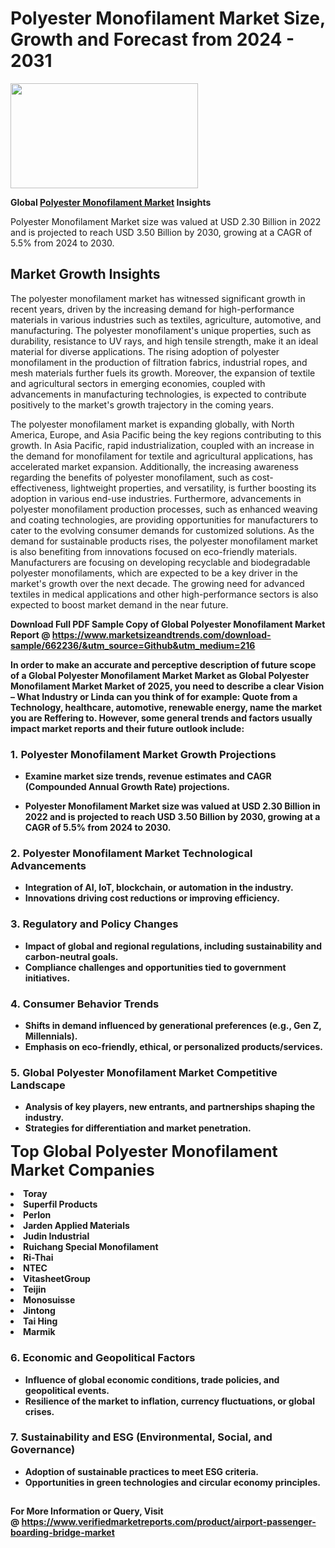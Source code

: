 <H1>Polyester Monofilament Market Size, Growth and Forecast from 2024 - 2031</H1><img class="aligncenter size-medium wp-image-584254" src="https://thirdeyenews.in/wp-content/uploads/2024/09/Global-Market-Research-300x168.jpeg" alt="" width="300" height="168" /><p><strong>Global&nbsp;<a href="https://www.marketsizeandtrends.com/download-sample/662236/&amp;utm_source=Github&utm_medium=216">Polyester Monofilament Market</a> Insights</strong></p><p>Polyester Monofilament Market size was valued at USD 2.30 Billion in 2022 and is projected to reach USD 3.50 Billion by 2030, growing at a CAGR of 5.5% from 2024 to 2030.</p><p><h2>Market Growth Insights</h2> <p>The polyester monofilament market has witnessed significant growth in recent years, driven by the increasing demand for high-performance materials in various industries such as textiles, agriculture, automotive, and manufacturing. The polyester monofilament's unique properties, such as durability, resistance to UV rays, and high tensile strength, make it an ideal material for diverse applications. The rising adoption of polyester monofilament in the production of filtration fabrics, industrial ropes, and mesh materials further fuels its growth. Moreover, the expansion of textile and agricultural sectors in emerging economies, coupled with advancements in manufacturing technologies, is expected to contribute positively to the market's growth trajectory in the coming years.</p> <p><strong></strong></p> <p>The polyester monofilament market is expanding globally, with North America, Europe, and Asia Pacific being the key regions contributing to this growth. In Asia Pacific, rapid industrialization, coupled with an increase in the demand for monofilament for textile and agricultural applications, has accelerated market expansion. Additionally, the increasing awareness regarding the benefits of polyester monofilament, such as cost-effectiveness, lightweight properties, and versatility, is further boosting its adoption in various end-use industries. Furthermore, advancements in polyester monofilament production processes, such as enhanced weaving and coating technologies, are providing opportunities for manufacturers to cater to the evolving consumer demands for customized solutions. As the demand for sustainable products rises, the polyester monofilament market is also benefiting from innovations focused on eco-friendly materials. Manufacturers are focusing on developing recyclable and biodegradable polyester monofilaments, which are expected to be a key driver in the market's growth over the next decade. The growing need for advanced textiles in medical applications and other high-performance sectors is also expected to boost market demand in the near future. <p><strong></p><p><span class=""><strong>Download Full PDF Sample Copy of Global Polyester Monofilament Market Report</strong> @ <a href="https://www.marketsizeandtrends.com/download-sample/662236/&amp;utm_source=Github&utm_medium=216" target="_blank">https://www.marketsizeandtrends.com/download-sample/662236/&amp;utm_source=Github&utm_medium=216</a></span></p><p>In order to make an accurate and perceptive description of future scope of a Global&nbsp;Polyester Monofilament Market Market as Global&nbsp;Polyester Monofilament Market Market of 2025, you need to describe a clear Vision &ndash; What Industry or Linda can you think of for example: Quote from a Technology, healthcare, automotive, renewable energy, name the market you are Reffering to. However, some general trends and factors usually impact market reports and their future outlook include:</p><h3>1.&nbsp;<strong>Polyester Monofilament Market Growth Projections</strong></h3><ul><li>Examine market size trends, revenue estimates and CAGR (Compounded Annual Growth Rate) projections.</li><li><p>Polyester Monofilament Market size was valued at USD 2.30 Billion in 2022 and is projected to reach USD 3.50 Billion by 2030, growing at a CAGR of 5.5% from 2024 to 2030.</p></li></ul><h3>2.&nbsp;<strong>Polyester Monofilament Market Technological Advancements</strong></h3><ul><li>Integration of AI, IoT, blockchain, or automation in the industry.</li><li>Innovations driving cost reductions or improving efficiency.</li></ul><h3>3.&nbsp;<strong>Regulatory and Policy Changes</strong></h3><ul><li>Impact of global and regional regulations, including sustainability and carbon-neutral goals.</li><li>Compliance challenges and opportunities tied to government initiatives.</li></ul><h3>4.&nbsp;<strong>Consumer Behavior Trends</strong></h3><ul><li>Shifts in demand influenced by generational preferences (e.g., Gen Z, Millennials).</li><li>Emphasis on eco-friendly, ethical, or personalized products/services.</li></ul><h3>5.&nbsp;<strong>Global Polyester Monofilament Market Competitive Landscape</strong></h3><ul><li>Analysis of key players, new entrants, and partnerships shaping the industry.</li><li>Strategies for differentiation and market penetration.</li></ul><p data-pm-slice="1 1 []"><span style="color: inherit; font-family: inherit; font-size: 25px;">Top Global Polyester Monofilament Market Companies</span></p><div class="" data-test-id=""><p><li>Toray</li><li> Superfil Products</li><li> Perlon</li><li> Jarden Applied Materials</li><li> Judin Industrial</li><li> Ruichang Special Monofilament</li><li> Ri-Thai</li><li> NTEC</li><li> VitasheetGroup</li><li> Teijin</li><li> Monosuisse</li><li> Jintong</li><li> Tai Hing</li><li> Marmik</li></p></div><h3>6.&nbsp;<strong>Economic and Geopolitical Factors</strong></h3><ul><li>Influence of global economic conditions, trade policies, and geopolitical events.</li><li>Resilience of the market to inflation, currency fluctuations, or global crises.</li></ul><h3>7.&nbsp;<strong>Sustainability and ESG (Environmental, Social, and Governance)</strong></h3><ul><li>Adoption of sustainable practices to meet ESG criteria.</li><li>Opportunities in green technologies and circular economy principles.</li></ul><h2><strong style="font-size: 14px;">For More Information or Query, Visit @&nbsp;</strong><a style="background-color: #ffffff; font-size: 14px;" href="https://www.marketsizeandtrends.com/report/polyester-monofilament-market/" target="_blank">https://www.verifiedmarketreports.com/product/airport-passenger-boarding-bridge-market</a></h2>
